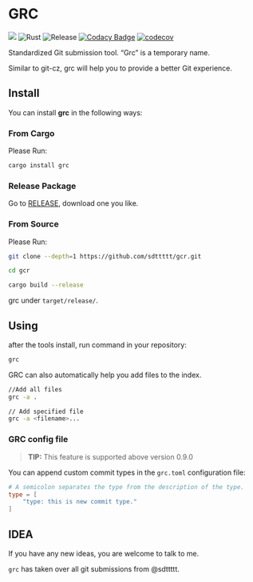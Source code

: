 # GRC

 ![](https://img.shields.io/crates/v/grc.svg)
![Rust](https://github.com/sdttttt/gcr/workflows/Rust/badge.svg)
![Release](https://github.com/sdttttt/gcr/workflows/Release/badge.svg)
[![Codacy Badge](https://api.codacy.com/project/badge/Grade/6501c2d5bc19413dbbd297c6ee39e060)](https://app.codacy.com/gh/sdttttt/gcr?utm_source=github.com&utm_medium=referral&utm_content=sdttttt/gcr&utm_campaign=Badge_Grade)
[![codecov](https://codecov.io/gh/sdttttt/gcr/branch/master/graph/badge.svg)](https://codecov.io/gh/sdttttt/gcr)

Standardized Git submission tool. “Grc” is a temporary name.

Similar to git-cz, grc will help you to provide a better Git experience.

## Install

You can install **grc** in the following ways:

### From Cargo

Please Run:

```sh
cargo install grc
```

### Release Package

Go to [RELEASE](https://github.com/sdttttt/gcr/releases), download one you like.

### From Source

Please Run:

```sh
git clone --depth=1 https://github.com/sdttttt/gcr.git

cd gcr

cargo build --release
```

grc under `target/release/`.

## Using

after the tools install, run command in your repository:

```sh
grc
```

GRC can also automatically help you add files to the index.

```sh
//Add all files
grc -a .

// Add specified file
grc -a <filename>...
```

### GRC config file

> **TIP:**
> This feature is supported above version 0.9.0

You can append custom commit types in the `grc.toml` configuration file:

```toml
# A semicolon separates the type from the description of the type.
type = [
    "type: this is new commit type."
]
```

## IDEA

If you have any new ideas, you are welcome to talk to me.

`grc` has taken over all git submissions from @sdttttt.
